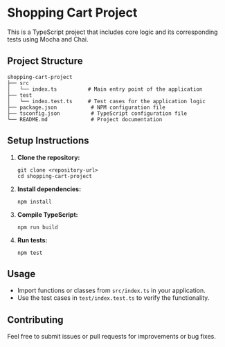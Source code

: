 # Shopping Cart Project

This is a TypeScript project that includes core logic and its corresponding tests using Mocha and Chai.

## Project Structure

```
shopping-cart-project
├── src
│   └── index.ts          # Main entry point of the application
├── test
│   └── index.test.ts     # Test cases for the application logic
├── package.json           # NPM configuration file
├── tsconfig.json          # TypeScript configuration file
└── README.md              # Project documentation
```

## Setup Instructions

1. **Clone the repository:**
   ```
   git clone <repository-url>
   cd shopping-cart-project
   ```

2. **Install dependencies:**
   ```
   npm install
   ```

3. **Compile TypeScript:**
   ```
   npm run build
   ```

4. **Run tests:**
   ```
   npm test
   ```

## Usage

- Import functions or classes from `src/index.ts` in your application.
- Use the test cases in `test/index.test.ts` to verify the functionality.

## Contributing

Feel free to submit issues or pull requests for improvements or bug fixes.